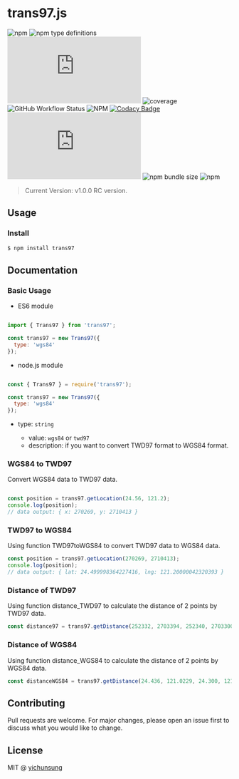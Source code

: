 # trans97.js

<p align="center">

![npm](https://img.shields.io/npm/v/trans97?style=flat-square) ![npm type definitions](https://img.shields.io/npm/types/trans97?style=flat-square) ![GitHub Release Date](https://img.shields.io/github/release-date/yichunsung/trans97.js?style=flat-square) ![coverage](https://img.shields.io/badge/coverage-100%25-brightgreen?style=flat-square) ![GitHub Workflow Status](https://img.shields.io/github/workflow/status/yichunsung/trans97.js/Test%20Action?style=flat-square) ![NPM](https://img.shields.io/npm/l/trans97?style=flat-square) [![Codacy Badge](https://app.codacy.com/project/badge/Grade/68f7468f007b46e592c3cfc30e08bc7d)](https://www.codacy.com/gh/yichunsung/trans97.js/dashboard?utm_source=github.com&amp;utm_medium=referral&amp;utm_content=yichunsung/trans97.js&amp;utm_campaign=Badge_Grade) ![GitHub last commit](https://img.shields.io/github/last-commit/yichunsung/trans97.js?style=flat-square) ![npm bundle size](https://img.shields.io/bundlephobia/min/trans97?style=flat-square) ![npm](https://img.shields.io/npm/dt/trans97?style=flat-square) 

</p>

> Current Version: v1.0.0 RC version.

## Usage

### Install

```bash
$ npm install trans97
```

## Documentation

### Basic Usage


* ES6 module

```js

import { Trans97 } from 'trans97';

const trans97 = new Trans97({
  type: 'wgs84'
});

```

* node.js module

```js

const { Trans97 } = require('trans97');

const trans97 = new Trans97({
  type: 'wgs84'
});

```

* type: `string`

  * value: `wgs84` or `twd97`
  * description: if you want to convert TWD97 format to WGS84 format.



### WGS84 to TWD97

Convert WGS84 data to TWD97 data.

```js

const position = trans97.getLocation(24.56, 121.2);
console.log(position);
// data output: { x: 270269, y: 2710413 }
```

### TWD97 to WGS84

Using function TWD97toWGS84 to convert TWD97 data to WGS84 data.

```js
const position = trans97.getLocation(270269, 2710413);
console.log(position);
// data output: { lat: 24.499998364227416, lng: 121.20000042320393 }
```

### Distance of TWD97

Using function distance_TWD97 to calculate the distance of 2 points by TWD97 data.

```js
const distance97 = trans97.getDistance(252332, 2703394, 252340, 2703300); 
```

### Distance of WGS84

Using function distance_WGS84 to calculate the distance of 2 points by WGS84 data.

```js
const distanceWGS84 = trans97.getDistance(24.436, 121.0229, 24.300, 121); 
```

## Contributing

Pull requests are welcome. For major changes, please open an issue first to discuss what you would like to change.

## License

MIT @ [yichunsung](https://github.com/yichunsung)

